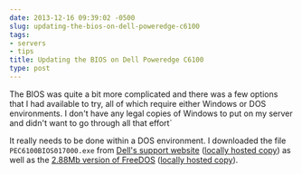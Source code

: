 ```yaml
---
date: 2013-12-16 09:39:02 -0500
slug: updating-the-bios-on-dell-poweredge-c6100
tags:
- servers
- tips
title: Updating the BIOS on Dell Poweredge C6100
type: post
---
```


The BIOS was quite a bit more complicated and there was a few options that I
had available to try, all of which require either Windows or DOS environments.
I don't have any legal copies of Windows to put on my server and didn't want to
go through all that effort`

It really needs to be done within a DOS environment. I downloaded the file
`PEC6100BIOS017000.exe` from [Dell's support
website](http://downloads.dell.com/Pages/Drivers/poweredge-c6100-all.html)
([locally hosted copy](http://static.stelfox.net/files/PEC6100BIOS017000.exe))
as well as the [2.88Mb version of
FreeDOS](http://www.fdos.org/bootdisks/autogen/FDSTD.288.imz) ([locally hosted
copy](http://static.stelfox.net/files/FDSTD.288.imz)).
